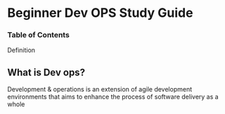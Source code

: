 <h1>Beginner Dev OPS Study Guide </h1>
<h3>Table of Contents</h3>
<p>
Definition  
</p>

<h2>What is Dev ops?</h2>
<p>
  Development  & operations is an extension of agile development environments  that aims to enhance the process of software delivery as a whole
</p>
